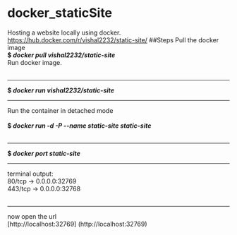 # docker_staticSite
Hosting a website locally using docker.<br>https://hub.docker.com/r/vishal2232/static-site/
##Steps
Pull the docker image<br>
**$ _docker pull vishal2232/static-site_**<br>Run docker image.<br><br> 
***
**$ _docker run vishal2232/static-site_** <br>
***
Run the container in detached mode<br><br> 
**$ _docker run -d -P --name static-site static-site_**</br><br> 
***
**$ _docker port static-site_**<br>
***
terminal output:<br>80/tcp -> 0.0.0.0:32769<br>
443/tcp -> 0.0.0.0:32768<br><br>
***
 now open the url<br>[http://localhost:32769] (http://localhost:32769) <br>

